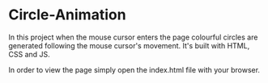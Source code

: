 # Circle-Animation
In this project when the mouse cursor enters the page colourful circles are generated following the mouse cursor's movement. It's built with HTML, CSS and JS.

In order to view the page simply open the index.html file with your browser.
